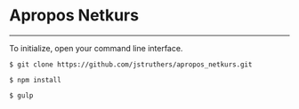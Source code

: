 # Apropos Netkurs
---

To initialize, open your command line interface.
```
$ git clone https://github.com/jstruthers/apropos_netkurs.git

$ npm install

$ gulp
```
